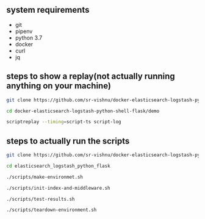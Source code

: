 ## system requirements
* git
* pipenv
* python 3.7
* docker
* curl
* jq

## steps to show a replay(not actually running anything on your machine)
```bash
git clone https://github.com/sr-vishnu/docker-elasticsearch-logstash-python-shell-flask.git

cd docker-elasticsearch-logstash-python-shell-flask/demo

scriptreplay --timing=script-ts script-log
```

## steps to actually run the scripts
```bash
git clone https://github.com/sr-vishnu/docker-elasticsearch-logstash-python-shell-flask.git

cd elasticsearch_logstash_python_flask

./scripts/make-environmet.sh

./scripts/init-index-and-middleware.sh

./scripts/test-results.sh

./scripts/teardown-environment.sh
```
